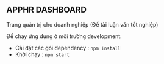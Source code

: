 ## APPHR DASHBOARD

Trang quản trị cho doanh nghiệp (Đề tài luận văn tốt nghiệp)

Để chạy ứng dụng ở môi trường development:
- Cài đặt các gói dependency : `npm install`
- Khởi chạy : `npm start`